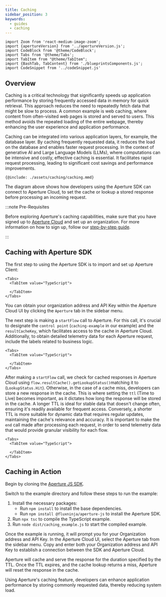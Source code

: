 ```yaml
---
title: Caching
sidebar_position: 3
keywords:
  - guides
  - caching
---
```


```mdx-code-block
import Zoom from 'react-medium-image-zoom';
import {apertureVersion} from '../apertureVersion.js';
import CodeBlock from '@theme/CodeBlock';
import Tabs from '@theme/Tabs';
import TabItem from "@theme/TabItem";
import {BashTab, TabContent} from './blueprintsComponents.js';
import CodeSnippet from '../codeSnippet.js'

```

## Overview

Caching is a critical technology that significantly speeds up application
performance by storing frequently accessed data in memory for quick retrieval.
This approach reduces the need to repeatedly fetch data that might be slow to
process. A common example is web caching, where content from often-visited web
pages is stored and served to users. This method avoids the repeated loading of
the entire webpage, thereby enhancing the user experience and application
performance.

Caching can be integrated into various application layers, for example, the
database layer. By caching frequently requested data, it reduces the load on the
database and enables faster request processing. In the context of generative AI
and Large Language Models (LLMs), where computations can be intensive and
costly, effective caching is essential. It facilitates rapid request processing,
leading to significant cost savings and performance improvements.

<Zoom>

```mermaid
{@include: ./assets/caching/caching.mmd}
```

The diagram above shows how developers using the Aperture SDK can connect to
Aperture Cloud, to set the cache or lookup a stored response before processing
an incoming request.

</Zoom>

:::note Pre-Requisites

Before exploring Aperture's caching capabilities, make sure that you have signed
up to [Aperture Cloud](https://app.fluxninja.com/sign-up) and set up an
organization. For more information on how to sign up, follow our
[step-by-step guide](/reference/cloud-ui/sign-up.md).

:::

## Caching with Aperture SDK

The first step to using the Aperture SDK is to import and set up Aperture
Client:

```mdx-code-block
<Tabs>
  <TabItem value="TypeScript">
```

<CodeSnippet lang="ts" snippetName="clientConstructor" />

```mdx-code-block
  </TabItem>
</Tabs>
```

You can obtain your organization address and API Key within the Aperture Cloud
UI by clicking the `Aperture` tab in the sidebar menu.

The next step is making a `startFlow` call to Aperture. For this call, it's
crucial to designate the `control point` (`caching-example` in our example) and
the `resultCacheKey`, which facilitates access to the cache in Aperture Cloud.
Additionally, to obtain detailed telemetry data for each Aperture request,
include the labels related to business logic.

```mdx-code-block
<Tabs>
  <TabItem value="TypeScript">
```

<CodeSnippet lang="ts" snippetName="CStartFlow" />

```mdx-code-block
  </TabItem>
</Tabs>
```

After making a `startFlow` call, we check for cached responses in Aperture Cloud
using `flow.resultCache().getLookupStatus()`matching it to (`LookupStatus.Hit`).
Otherwise, in the case of a cache miss, developers can store a new response in
the cache. This is where setting the `ttl` (Time to Live) becomes important, as
it dictates how long the response will be stored in the cache. A longer TTL is
ideal for stable data that doesn't change often, ensuring it's readily available
for frequent access. Conversely, a shorter TTL is more suitable for dynamic data
that requires regular updates, maintaining the cache's relevance and accuracy.
It is important to make the `end` call made after processing each request, in
order to send telemetry data that would provide granular visibility for each
flow.

```mdx-code-block
<Tabs>
  <TabItem value="TypeScript">
```

<CodeSnippet lang="ts" snippetName="CacheLookup" />

```mdx-code-block
  </TabItem>
</Tabs>
```

## Caching in Action

Begin by cloning the
[Aperture JS SDK](https://github.com/fluxninja/aperture-js).

Switch to the example directory and follow these steps to run the example:

1. Install the necessary packages:
   - Run `npm install` to install the base dependencies.
   - Run `npm install @fluxninja/aperture-js` to install the Aperture SDK.
2. Run `npx tsc` to compile the TypeScript example.
3. Run `node dist/caching_example.js` to start the compiled example.

Once the example is running, it will prompt you for your Organization address
and API Key. In the Aperture Cloud UI, select the Aperture tab from the sidebar
menu. Copy and enter both your Organization address and API Key to establish a
connection between the SDK and Aperture Cloud.

Aperture will cache and serve the response for the duration specified by the
TTL. Once the TTL expires, and the cache lookup returns a miss, Aperture will
reset the response in the cache.

Using Aperture's caching feature, developers can enhance application performance
by storing commonly requested data, thereby reducing system load.

